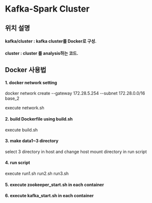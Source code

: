 # Kafka-Spark Cluster

## 위치 설명

#### kafka/cluster : kafka cluster를 Docker로 구성. 
#### cluster : cluster 를 analysis하는 코드. 

## Docker 사용법 

#### 1. docker network setting

docker network create --gateway 172.28.5.254 --subnet 172.28.0.0/16 base_2

execute network.sh

#### 2. build Dockerfile using build.sh
execute build.sh

#### 3. make data1~3 directory
select 3 directory in host
and change host mount directory in run script

#### 4. run script
execute run1.sh run2.sh run3.sh

#### 5. execute zookeeper_start.sh in each container

#### 6. execute kafka_start.sh in each container
